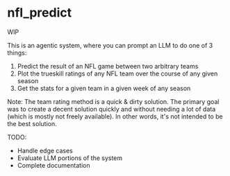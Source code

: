 # nfl_predict

WIP

This is an agentic system, where you can prompt an LLM to do one of 3 things:

1. Predict the result of an NFL game between two arbitrary teams
2. Plot the trueskill ratings of any NFL team over the course of any given season
3. Get the stats for a given team in a given week of any season


Note: The team rating method is a quick & dirty solution. The primary goal was to create a decent solution quickly and without needing a lot of data (which is mostly not freely available). In other words, it's not intended to be the best solution.

TODO:
- Handle edge cases
- Evaluate LLM portions of the system
- Complete documentation